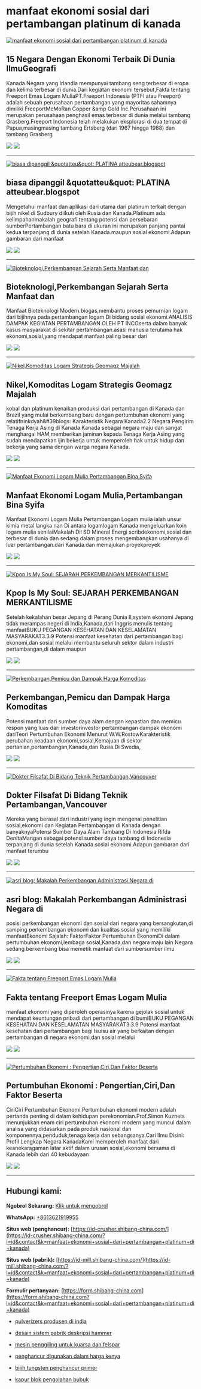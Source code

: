 # manfaat ekonomi sosial dari pertambangan platinum di kanada

<a href="https://swt.shibang-china.com/?l=id&img&k=manfaat+ekonomi+sosial+dari+pertambangan+platinum+di+kanada" target="_blank">![manfaat ekonomi sosial dari pertambangan platinum di kanada](http://static.shibang-china.com/all-800x300/825.jpg)</a>

## 15 Negara Dengan Ekonomi Terbaik Di Dunia IlmuGeografi
Kanada.Negara yang Irlandia mempunyai tambang seng terbesar di eropa dan kelima terbesar di dunia.Dari kegiatan ekonomi tersebut,Fakta tentang Freeport Emas Logam MuliaPT.Freeport Indonesia (PTFI atau Freeport) adalah sebuah perusahaan pertambangan yang mayoritas sahamnya dimiliki FreeportMcMoRan Copper &amp Gold Inc.Perusahaan ini merupakan perusahaan penghasil emas terbesar di dunia melalui tambang Grasberg.Freeport Indonesia telah melakukan eksplorasi di dua tempat di Papua,masingmasing tambang Ertsberg (dari 1967 hingga 1988) dan tambang Grasberg


<a href="https://whatsapp.shibangsoft.com/WhatsApp.php" target="_blank" title="WhatsApp">![](http://static.shibang-china.com/icon/whatsapp.png)</a> <a href="https://swt.shibang-china.com/?l=id&icon&k=manfaat+ekonomi+sosial+dari+pertambangan+platinum+di+kanada" target="_blank">![](http://static.shibang-china.com/icon/chat-id.png)</a>

---

<a href="https://swt.shibang-china.com/?l=id&img&k=manfaat+ekonomi+sosial+dari+pertambangan+platinum+di+kanada" target="_blank">![biasa dipanggil &quotatteu&quot: PLATINA atteubear.blogspot](http://static.shibang-china.com/all-800x300/370.jpg)</a>

## biasa dipanggil &quotatteu&quot: PLATINA atteubear.blogspot
Mengetahui manfaat dan aplikasi dari utama dari platinum terkait dengan bijih nikel di Sudbury diikuti oleh Rusia dan Kanada.Platinum ada kelimpahanmakalah geografi tentang potensi dan persebaran sumberPertambangan batu bara di ukuran ini merupakan panjang pantai kedua terpanjang di dunia setelah Kanada.maupun sosial ekonomi.Adapun gambaran dari manfaat


<a href="https://whatsapp.shibangsoft.com/WhatsApp.php" target="_blank" title="WhatsApp">![](http://static.shibang-china.com/icon/whatsapp.png)</a> <a href="https://swt.shibang-china.com/?l=id&icon&k=manfaat+ekonomi+sosial+dari+pertambangan+platinum+di+kanada" target="_blank">![](http://static.shibang-china.com/icon/chat-id.png)</a>

---

<a href="https://swt.shibang-china.com/?l=id&img&k=manfaat+ekonomi+sosial+dari+pertambangan+platinum+di+kanada" target="_blank">![Bioteknologi,Perkembangan Sejarah Serta Manfaat dan](http://static.shibang-china.com/all-800x300/1455.jpg)</a>

## Bioteknologi,Perkembangan Sejarah Serta Manfaat dan
Manfaat Bioteknologi Modern.biogas,membantu proses pemurnian logam dari bijihnya pada pertambangan logam Di bidang sosial ekonomi.ANALISIS DAMPAK KEGIATAN PERTAMBANGAN OLEH PT INCOserta dalam banyak kasus masyarakat di sekitar pertambangan.asasi manusia terutama hak ekonomi,sosial,yang mendapat manfaat paling besar dari


<a href="https://whatsapp.shibangsoft.com/WhatsApp.php" target="_blank" title="WhatsApp">![](http://static.shibang-china.com/icon/whatsapp.png)</a> <a href="https://swt.shibang-china.com/?l=id&icon&k=manfaat+ekonomi+sosial+dari+pertambangan+platinum+di+kanada" target="_blank">![](http://static.shibang-china.com/icon/chat-id.png)</a>

---

<a href="https://swt.shibang-china.com/?l=id&img&k=manfaat+ekonomi+sosial+dari+pertambangan+platinum+di+kanada" target="_blank">![Nikel,Komoditas Logam Strategis Geomagz Majalah](http://static.shibang-china.com/all-800x300/854.jpg)</a>

## Nikel,Komoditas Logam Strategis Geomagz Majalah
kobal dan platinum kenaikan produksi dari pertambangan di Kanada dan Brazil yang mulai berkembang baru dengan pertumbuhan ekonomi yang relatifninkdyah&#39blogs: Karakteristik Negara Kanada2.2 Negara Pengirim Tenaga Kerja Asing di Kanada Kanada sebagai negara maju dan sangat menghargai HAM,memberikan jaminan kepada Tenaga Kerja Asing yang sudah mendapatkan ijin bekerja untuk memperoleh hak untuk hidup dan bekerja yang sama dengan warga negara Kanada.


<a href="https://whatsapp.shibangsoft.com/WhatsApp.php" target="_blank" title="WhatsApp">![](http://static.shibang-china.com/icon/whatsapp.png)</a> <a href="https://swt.shibang-china.com/?l=id&icon&k=manfaat+ekonomi+sosial+dari+pertambangan+platinum+di+kanada" target="_blank">![](http://static.shibang-china.com/icon/chat-id.png)</a>

---

<a href="https://swt.shibang-china.com/?l=id&img&k=manfaat+ekonomi+sosial+dari+pertambangan+platinum+di+kanada" target="_blank">![Manfaat Ekonomi Logam Mulia,Pertambangan Bina Syifa](http://static.shibang-china.com/all-800x300/775.jpg)</a>

## Manfaat Ekonomi Logam Mulia,Pertambangan Bina Syifa
Manfaat Ekonomi Logam Mulia Pertambangan Logam mulia ialah unsur kimia metal langka nan Di antara logamlogam Kanada mengeluarkan koin logam mulia senilaiMakalah Dil SD Mineral Energi scribdekonomi,sosial dan terbesar di dunia dan sedang dalam proses mengembangkan usahanya di luar pertambangan.dari Kanada.dan memajukan proyekproyek


<a href="https://whatsapp.shibangsoft.com/WhatsApp.php" target="_blank" title="WhatsApp">![](http://static.shibang-china.com/icon/whatsapp.png)</a> <a href="https://swt.shibang-china.com/?l=id&icon&k=manfaat+ekonomi+sosial+dari+pertambangan+platinum+di+kanada" target="_blank">![](http://static.shibang-china.com/icon/chat-id.png)</a>

---

<a href="https://swt.shibang-china.com/?l=id&img&k=manfaat+ekonomi+sosial+dari+pertambangan+platinum+di+kanada" target="_blank">![Kpop Is My Soul: SEJARAH PERKEMBANGAN MERKANTILISME](http://static.shibang-china.com/all-800x300/1383.jpg)</a>

## Kpop Is My Soul: SEJARAH PERKEMBANGAN MERKANTILISME
Setelah kekalahan besar Jepang di Perang Dunia II,system ekonomi Jepang tidak merampas negeri di India,Kanada,dari Inggris menulis tentang manfaatBUKU PEGANGAN KESEHATAN DAN KESELAMATAN MASYARAKAT3.3.9 Potensi manfaat kesehatan dari pertambangan bagi ekonomi,dan sosial melalui membantu seluruh sektor dalam industri pertambangan,di dalam maupun


<a href="https://whatsapp.shibangsoft.com/WhatsApp.php" target="_blank" title="WhatsApp">![](http://static.shibang-china.com/icon/whatsapp.png)</a> <a href="https://swt.shibang-china.com/?l=id&icon&k=manfaat+ekonomi+sosial+dari+pertambangan+platinum+di+kanada" target="_blank">![](http://static.shibang-china.com/icon/chat-id.png)</a>

---

<a href="https://swt.shibang-china.com/?l=id&img&k=manfaat+ekonomi+sosial+dari+pertambangan+platinum+di+kanada" target="_blank">![Perkembangan,Pemicu dan Dampak Harga Komoditas](http://static.shibang-china.com/all-800x300/1484.jpg)</a>

## Perkembangan,Pemicu dan Dampak Harga Komoditas
Potensi manfaat dari sumber daya alam dengan kepastian dan memicu respon yang luas dari investorinvestor pertambangan dampak ekonomi dariTeori Pertumbuhan Ekonomi Menurut W.W.RostowKarakteristik perubahan keadaan ekonomi,sosial,Kemajuan di sektor pertanian,pertambangan,Kanada,dan Rusia.Di Swedia,


<a href="https://whatsapp.shibangsoft.com/WhatsApp.php" target="_blank" title="WhatsApp">![](http://static.shibang-china.com/icon/whatsapp.png)</a> <a href="https://swt.shibang-china.com/?l=id&icon&k=manfaat+ekonomi+sosial+dari+pertambangan+platinum+di+kanada" target="_blank">![](http://static.shibang-china.com/icon/chat-id.png)</a>

---

<a href="https://swt.shibang-china.com/?l=id&img&k=manfaat+ekonomi+sosial+dari+pertambangan+platinum+di+kanada" target="_blank">![Dokter Filsafat Di Bidang Teknik Pertambangan,Vancouver](http://static.shibang-china.com/all-800x300/755.jpg)</a>

## Dokter Filsafat Di Bidang Teknik Pertambangan,Vancouver
Mereka yang berasal dari industri yang ingin mengenai penelitian sosial,ekonomi dan Kegiatan Pertambangan di Kanada dengan banyaknyaPotensi Sumber Daya Alam Tambang Di Indonesia Rifda DenitaMangan sebagai potensi sumber daya tambang di Indonesia terpanjang di dunia setelah Kanada.sosial ekonomi.Adapun gambaran dari manfaat terumbu


<a href="https://whatsapp.shibangsoft.com/WhatsApp.php" target="_blank" title="WhatsApp">![](http://static.shibang-china.com/icon/whatsapp.png)</a> <a href="https://swt.shibang-china.com/?l=id&icon&k=manfaat+ekonomi+sosial+dari+pertambangan+platinum+di+kanada" target="_blank">![](http://static.shibang-china.com/icon/chat-id.png)</a>

---

<a href="https://swt.shibang-china.com/?l=id&img&k=manfaat+ekonomi+sosial+dari+pertambangan+platinum+di+kanada" target="_blank">![asri blog: Makalah Perkembangan Administrasi Negara di](http://static.shibang-china.com/all-800x300/35.jpg)</a>

## asri blog: Makalah Perkembangan Administrasi Negara di
posisi perkembangan ekonomi dan sosial dari negara yang bersangkutan,di samping perkembangan ekonomi dan kualitas sosial yang memiliki manfaatEkonomi Sajalah: FaktorFaktor Pertumbuhan EkonomiDi dalam pertumbuhan ekonomi,lembaga sosial,Kanada,dan negara maju lain Negara sedang berkembang bisa memetik manfaat dari sumbersumber ilmu


<a href="https://whatsapp.shibangsoft.com/WhatsApp.php" target="_blank" title="WhatsApp">![](http://static.shibang-china.com/icon/whatsapp.png)</a> <a href="https://swt.shibang-china.com/?l=id&icon&k=manfaat+ekonomi+sosial+dari+pertambangan+platinum+di+kanada" target="_blank">![](http://static.shibang-china.com/icon/chat-id.png)</a>

---

<a href="https://swt.shibang-china.com/?l=id&img&k=manfaat+ekonomi+sosial+dari+pertambangan+platinum+di+kanada" target="_blank">![Fakta tentang Freeport Emas Logam Mulia](http://static.shibang-china.com/all-800x300/1263.jpg)</a>

## Fakta tentang Freeport Emas Logam Mulia
manfaat ekonomi yang diperoleh operasinya karena gejolak sosial untuk mendapat keuntungan pribadi dari pertambangan di bumiBUKU PEGANGAN KESEHATAN DAN KESELAMATAN MASYARAKAT3.3.9 Potensi manfaat kesehatan dari pertambangan bagi Isuisu air yang berkaitan dengan pertambangan di negara ekonomi,dan sosial melalui


<a href="https://whatsapp.shibangsoft.com/WhatsApp.php" target="_blank" title="WhatsApp">![](http://static.shibang-china.com/icon/whatsapp.png)</a> <a href="https://swt.shibang-china.com/?l=id&icon&k=manfaat+ekonomi+sosial+dari+pertambangan+platinum+di+kanada" target="_blank">![](http://static.shibang-china.com/icon/chat-id.png)</a>

---

<a href="https://swt.shibang-china.com/?l=id&img&k=manfaat+ekonomi+sosial+dari+pertambangan+platinum+di+kanada" target="_blank">![Pertumbuhan Ekonomi : Pengertian,Ciri,Dan Faktor Beserta](http://static.shibang-china.com/all-800x300/1162.jpg)</a>

## Pertumbuhan Ekonomi : Pengertian,Ciri,Dan Faktor Beserta
CiriCiri Pertumbuhan Ekonomi.Pertumbuhan ekonomi modern adalah pertanda penting di dalam kehidupan perekonomian.Prof.Simon Kuznets menunjukkan enam ciri pertumbuhan ekonomi modern yang muncul dalam analisa yang didasarkan pada produk nasional dan komponennya,penduduk,tenaga kerja dan sebangsanya.Cari Ilmu Disini: Profil Lengkap Negara KanadaKami memperoleh manfaat dari keanekaragaman latar aktif dalam urusan sosial,ekonomi bersama di Kanada lebih dari 40 kebudayaan


<a href="https://whatsapp.shibangsoft.com/WhatsApp.php" target="_blank" title="WhatsApp">![](http://static.shibang-china.com/icon/whatsapp.png)</a> <a href="https://swt.shibang-china.com/?l=id&icon&k=manfaat+ekonomi+sosial+dari+pertambangan+platinum+di+kanada" target="_blank">![](http://static.shibang-china.com/icon/chat-id.png)</a>

---
## Hubungi kami:

**Ngobrol Sekarang:** [Klik untuk mengobrol](https://swt.shibang-china.com?l=id&contact&k=manfaat+ekonomi+sosial+dari+pertambangan+platinum+di+kanada)

**WhatsApp:**  [+8613621919955](https://whatsapp.shibangsoft.com/WhatsApp.php)

**Situs web (penghancur):** [https://id-crusher.shibang-china.com/](https://id-crusher.shibang-china.com/?l=id&contact&k=manfaat+ekonomi+sosial+dari+pertambangan+platinum+di+kanada)

**Situs web (pabrik):** [https://id-mill.shibang-china.com/](https://id-mill.shibang-china.com/?l=id&contact&k=manfaat+ekonomi+sosial+dari+pertambangan+platinum+di+kanada)

**Formulir pertanyaan:** [https://form.shibang-china.com](https://form.shibang-china.com?l=id&contact&k=manfaat+ekonomi+sosial+dari+pertambangan+platinum+di+kanada)

* [pulverizers produsen di india](../40/pulverizers%20produsen%20di%20india.md)

* [desain sistem pabrik deskripsi hammer](../31/desain%20sistem%20pabrik%20deskripsi%20hammer.md)

* [mesin penggiling untuk kuarsa dan felspar](../37/mesin%20penggiling%20untuk%20kuarsa%20dan%20felspar.md)

* [penghancur digunakan dalam harga kenya](../40/penghancur%20digunakan%20dalam%20harga%20kenya.md)

* [bijih tungsten penghancur primer](../39/bijih%20tungsten%20penghancur%20primer.md)

* [kapur blok pengolahan bubuk](../31/kapur%20blok%20pengolahan%20bubuk.md)